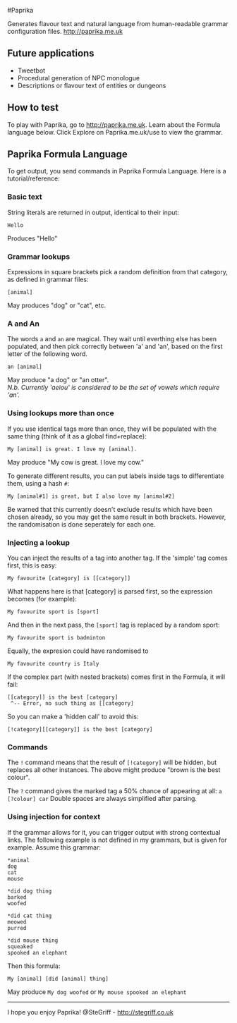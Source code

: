 #Paprika

Generates flavour text and natural language from human-readable grammar configuration files.
<http://paprika.me.uk>

## Future applications

 + Tweetbot
 + Procedural generation of NPC monologue
 + Descriptions or flavour text of entities or dungeons

## How to test

To play with Paprika, go to <http://paprika.me.uk>. Learn about the Formula language below. Click Explore on Paprika.me.uk/use to view the grammar.

## Paprika Formula Language

To get output, you send commands in Paprika Formula Language. Here is a tutorial/reference:

### Basic text

String literals are returned in output, identical to their input:

	Hello
	
Produces "Hello"

### Grammar lookups

Expressions in square brackets pick a random definition from that category, as defined in grammar files:

	[animal]
	
May produces "dog" or "cat", etc.

### A and An

The words `a` and `an` are magical. They wait until everthing else has been populated, and then pick correctly between
'a' and 'an', based on the first letter of the following word.

	an [animal]
	
May produce "a dog" or "an otter".  
*N.b. Currently 'aeiou' is considered to be the set of vowels which require 'an'.*

### Using lookups more than once

If you use identical tags more than once, they will be populated with the same thing (think of it as a global find+replace):

	My [animal] is great. I love my [animal].
	
May produce "My cow is great. I love my cow."

To generate different results, you can put labels inside tags to differentiate them, using a hash `#`:

	My [animal#1] is great, but I also love my [animal#2]
	
Be warned that this currently doesn't exclude results which have been chosen already,
so you may get the same result in both brackets. However, the randomisation is done seperately for each one.

### Injecting a lookup

You can inject the results of a tag into another tag. If the 'simple' tag comes first, this is easy:

	My favourite [category] is [[category]]
	
What happens here is that [category] is parsed first, so the expression becomes (for example):

	My favourite sport is [sport]
	
And then in the next pass, the `[sport]` tag is replaced by a random sport:

	My favourite sport is badminton
	
Equally, the expresion could have randomised to

	My favourite country is Italy
	
If the complex part (with nested brackets) comes first in the Formula, it will fail:

	[[category]] is the best [category]
	 ^-- Error, no such thing as [[category]
	 
So you can make a 'hidden call' to avoid this:

	[!category][[category]] is the best [category]
	
### Commands

The `!` command means that the result of `[!category]` will be hidden, but replaces all other instances.
The above might produce "brown is the best colour".

The `?` command gives the marked tag a 50% chance of appearing at all: `a [?colour] car`
Double spaces are always simplified after parsing.
	
### Using injection for context

If the grammar allows for it, you can trigger output with strong contextual links.
The following example is not defined in my grammars, but is given for example. Assume this grammar:

	*animal
	dog
	cat
	mouse
	
	*did dog thing
	barked
	woofed
	
	*did cat thing
	meowed
	purred
	
	*did mouse thing
	squeaked
	spooked an elephant

Then this formula:

	My [animal] [did [animal] thing]
	
May produce `My dog woofed` or `My mouse spooked an elephant`

----------
I hope you enjoy Paprika!
@SteGriff - <http://stegriff.co.uk>
